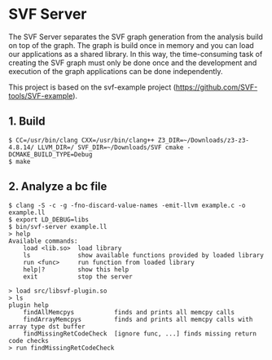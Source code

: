 # SVF Server

The SVF Server separates the SVF graph generation from the analysis build on top of the graph.
The graph is build once in memory and you can load our applications as a shared library.
In this way, the time-consuming task of creating the SVF graph must only be done once and the development and execution of the graph applications can be done independently.

This project is based on the svf-example project (https://github.com/SVF-tools/SVF-example).

## 1. Build 

```
$ CC=/usr/bin/clang CXX=/usr/bin/clang++ Z3_DIR=~/Downloads/z3-z3-4.8.14/ LLVM_DIR=/ SVF_DIR=~/Downloads/SVF cmake -DCMAKE_BUILD_TYPE=Debug
$ make
```

## 2. Analyze a bc file

```
$ clang -S -c -g -fno-discard-value-names -emit-llvm example.c -o example.ll
$ export LD_DEBUG=libs 
$ bin/svf-server example.ll
> help
Available commands:
    load <lib.so>  load library
    ls             show available functions provided by loaded library
    run <func>     run function from loaded library
    help|?         show this help
    exit           stop the server

> load src/libsvf-plugin.so
> ls
plugin help
    findAllMemcpys           finds and prints all memcpy calls
    findArrayMemcpys         finds and prints all memcpy calls with array type dst buffer
    findMissingRetCodeCheck  [ignore func, ...] finds missing return code checks
> run findMissingRetCodeCheck
```
